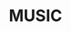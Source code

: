 ---
layout: blog
title: MUSIC
category: blog
tags: [tags for the post, is here]  
summary: Here is my music
image: /images/blog/blogging-again.png
---